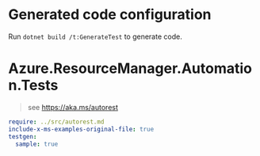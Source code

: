 # Generated code configuration

Run `dotnet build /t:GenerateTest` to generate code.

# Azure.ResourceManager.Automation.Tests

> see https://aka.ms/autorest
``` yaml
require: ../src/autorest.md
include-x-ms-examples-original-file: true
testgen:
  sample: true
```
